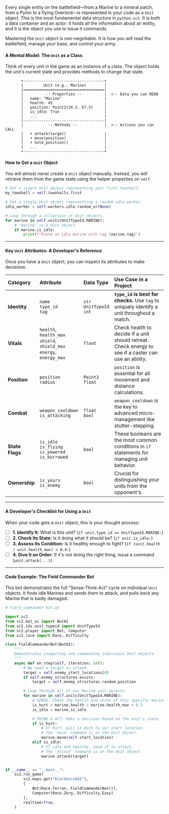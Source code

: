 Every single entity on the battlefield—from a Marine to a mineral patch, from a Pylon to a flying Overlord—is represented in your code as a `Unit` object. This is the most fundamental data structure in `python-sc2`. It is both a data container and an actor: it holds all the information about an entity, and it is the object you use to issue it commands.

Mastering the `Unit` object is non-negotiable. It is how you will read the battlefield, manage your base, and control your army.

#### **A Mental Model: The `Unit` as a Class**

Think of every unit in the game as an instance of a class. The object holds the unit's current state and provides methods to change that state.

```
       +------------------------------------+
       |         Unit (e.g., Marine)        |
       |====================================|
       |          -- Properties --          |  <-- Data you can READ
       |   name: "Marine"                   |
       |   health: 45                       |
       |   position: Point2(34.5, 67.5)     |
       |   is_idle: True                    |
       |   ...                              |
       |------------------------------------|
       |           -- Methods --            |  <-- Actions you can CALL
       |   + attack(target)                 |
       |   + move(position)                 |
       |   + hold_position()                |
       |   ...                              |
       +------------------------------------+
```

#### **How to Get a `Unit` Object**

You will almost never create a `Unit` object manually. Instead, you will retrieve them from the game state using the helper properties on `self`.

```python
# Get a single Unit object representing your first townhall.
my_townhall = self.townhalls.first

# Get a single Unit object representing a random idle worker.
idle_worker = self.workers.idle.random_or(None)

# Loop through a collection of Unit objects.
for marine in self.units(UnitTypeId.MARINE):
    # 'marine' is a Unit object.
    if marine.is_idle:
        print(f"Found an idle marine with tag {marine.tag}")
```

---

#### **Key `Unit` Attributes: A Developer's Reference**

Once you have a `Unit` object, you can inspect its attributes to make decisions.

| Category | Attribute | Data Type | Use Case in a Project |
| :--- | :--- | :--- | :--- |
| **Identity** | `name`<br />`type_id`<br />`tag` | `str`<br />`UnitTypeId`<br />`int` | **`type_id` is best for checks.** Use `tag` to uniquely identify a unit throughout a match. |
| **Vitals** | `health`, `health_max`<br />`shield`, `shield_max`<br />`energy`, `energy_max` | `float` | Check health to decide if a unit should retreat. Check energy to see if a caster can use an ability. |
| **Position** | `position`<br />`radius` | `Point2`<br />`float` | `position` is essential for all movement and distance calculations. |
| **Combat** | `weapon_cooldown`<br />`is_attacking` | `float`<br />`bool` | `weapon_cooldown` is the key to advanced micro-management like stutter-stepping. |
| **State Flags**| `is_idle`<br />`is_flying`<br />`is_powered`<br />`is_burrowed` | `bool` | These booleans are the most common conditions in `if` statements for managing unit behavior. |
| **Ownership**| `is_yours`<br />`is_enemy` | `bool` | Crucial for distinguishing your units from the opponent's. |

---

#### **A Developer's Checklist for Using a `Unit`**

When your code gets a `Unit` object, this is your thought process:

-   [ ] **1. Identify It:** What is this unit? (`if unit.type_id == UnitTypeId.MARINE:`)
-   [ ] **2. Check Its State:** Is it doing what it should be? (`if unit.is_idle:`)
-   [ ] **3. Assess Its Condition:** Is it healthy enough to fight? (`if (unit.health / unit.health_max) < 0.4:`)
-   [ ] **4. Give It an Order:** If it's not doing the right thing, issue a command (`unit.attack(...)`).

---

#### **Code Example: The Field Commander Bot**

This bot demonstrates the full "Sense-Think-Act" cycle on individual `Unit` objects. It finds idle Marines and sends them to attack, and pulls back any Marine that is badly damaged.

```python
# field_commander_bot.py

import sc2
from sc2.bot_ai import BotAI
from sc2.ids.unit_typeid import UnitTypeId
from sc2.player import Bot, Computer
from sc2.race import Race, Difficulty

class FieldCommanderBot(BotAI):
    """
    Demonstrates inspecting and commanding individual Unit objects.
    """
    async def on_step(self, iteration: int):
        # We need a target to attack.
        target = self.enemy_start_locations[0]
        if self.enemy_structures.exists:
            target = self.enemy_structures.random.position

        # Loop through all of our Marine unit objects.
        for marine in self.units(UnitTypeId.MARINE):
            # SENSE: Check the health and state of this specific marine.
            is_hurt = marine.health / marine.health_max < 0.5
            is_idle = marine.is_idle

            # THINK & ACT: Make a decision based on the unit's state.
            if is_hurt:
                # If hurt, pull it back to our start location.
                # The 'move' command is on the Unit object.
                marine.move(self.start_location)
            elif is_idle:
                # If idle and healthy, send it to attack.
                # The 'attack' command is on the Unit object.
                marine.attack(target)


if __name__ == "__main__":
    sc2.run_game(
        sc2.maps.get("BlackburnAIE"),
        [
            Bot(Race.Terran, FieldCommanderBot()),
            Computer(Race.Zerg, Difficulty.Easy)
        ],
        realtime=True,
    )
```